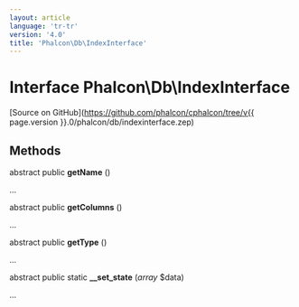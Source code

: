 ```yaml
---
layout: article
language: 'tr-tr'
version: '4.0'
title: 'Phalcon\Db\IndexInterface'
---
```

# Interface **Phalcon\Db\IndexInterface**

[Source on GitHub](https://github.com/phalcon/cphalcon/tree/v{{ page.version }}.0/phalcon/db/indexinterface.zep)

## Methods

abstract public **getName** ()

...

abstract public **getColumns** ()

...

abstract public **getType** ()

...

abstract public static **__set_state** (*array* $data)

...